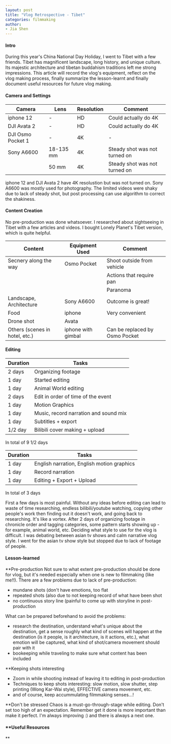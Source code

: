 ```yaml
---
layout: post  
title: "Vlog Retrospective - Tibet"  
categories: filmmaking  
author:  
- Jia Shen  
---
```


#### **Intro**

During this year's China National Day Holiday, I went to Tibet with a few friends. Tibet has magnificent landscape, long history, and unique culture. Its majestic architecture and tibetan buddahism traditions left me strong impressions. This article will record the vlog's equipment, reflect on the vlog making process, finally summarize the lesson-learnt and finally document useful resources for future vlog making.

#### **Camera and Settings**

Camera               | Lens         | Resolution      | Comment
-------------------- | ------------ | --------------- | -------------------------------
iphone 12            | -            | HD              | Could actually do 4K
DJI Avata 2          | -            | HD              | Could actually do 4K
DJI Osmo Pocket 1    | -            | 4K              | -
Sony A6600           | 18-135 mm    | 4K              | Steady shot was not turned on
                     | 50 mm        | 4K              | Steady shot was not turned on

iphone 12 and DJI Avata 2 have 4K resolustion but was not turned on.
Sony A6600 was mostly used for photography. The limited videos were shaky due to lack of steady shot, but post processing can use algorithm to correct the shakiness.

#### **Content Creation**

No pre-production was done whatsoever. I researched about sightseeing in Tibet with a few articles and videos. I bought Lonely Planet's Tibet version, which is quite helpful.

Content                        | Equipment Used         | Comment
------------------------------ | ---------------------- | ---------------------------------
Secnery along the way          | Osmo Pocket            | Shoot outside from vehicle
                               |                        | Actions that require pan
                               |                        | Paranoma
Landscape, Architecture        | Sony A6600             | Outcome is great!
Food                           | iphone                 | Very convenient
Drone shot                     | Avata                  | 
Others (scenes in hotel, etc.) | iphone with gimbal     | Can be replaced by Osmo Pocket


#### **Editing**

Duration      | Tasks            
------------- | --------------------
2 days        | Organizing footage
1 day         | Started editing
1 day         | Animal World editing
2 days        | Edit in order of time of the event
1 day         | Motion Graphics
1 day         | Music, record narration and sound mix
1 day         | Subtitles + export
1/2 day       | Bilibili cover making + upload

In total of 9 1/2 days

Duration      | Tasks            
------------- | --------------------
1 day         | English narration, English motion graphics
1 day         | Record narration
1 day         | Editing + Export + Upload

In total of 3 days

First a few days is most painful. Without any ideas before editing can lead to waste of time researching, endless bilibili/youtube watching, copying other people's work then finding out it doesn't work, and going back to researching. It's like a vortex.
After 2 days of organizing footage in chronicle order and tagging categories, some pattern starts showing up - for example, animal world, etc.
Deciding what style to use for the vlog is difficult. I was debating between asian tv shows and calm narrative vlog style. I went for the asian tv show style but stopped due to lack of footage of people.


#### **Lesson-learned**

**Pre-production
Not sure to what extent pre-production should be done for vlog, but it's needed especially when one is new to filmmaking (like me!!). There are a few problems due to lack of pre-production:

- mundane shots (don't have emotions, too flat
- repeated shots (also due to not keeping record of what have been shot
- no continuous story line (painful to come up with storyline in post-production

What can be prepared beforehand to avoid the problems:

- research the destination, understand what's unique about the destination, get a sense roughly what kind of scenes will happen at the destination (is it people, is it architecture, is it actions, etc.), what emotion will be captured, what kind of shot/camera movement should pair with it
- bookeeping while traveling to make sure what content has been included

**Keeping shots interesting

- Zoom in while shooting instead of leaving it to editing in post-production
- Techniques to keep shots interesting: slow motion, slow shutter, step printing (Wong Kar-Wai style), EFFECTIVE camera movement, etc.
- and of course, keep accummulating filmmaking senses...!

**Don't be stressed
Chaos is a must-go-through-stage while editing. Don't set too high of an expectation. Remember get it done is more important than make it perfect. I'm always improving :) and there is always a next one.


#### **Useful Resources

**
